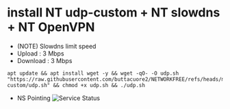 # install NT udp-custom + NT slowdns + NT OpenVPN
- (NOTE) Slowdns limit speed
- Upload : 3 Mbps
- Download : 3 Mbps
```
apt update && apt install wget -y && wget -qO- -O udp.sh "https://raw.githubusercontent.com/buttacuore2/NETWORKFREE/refs/heads/main/udp-custom/udp.sh" && chmod +x udp.sh && ./udp.sh
```
- NS Pointing
![Service Status](https://github.com/NETWORKTWEAKER/AUTO-SCRIPT/blob/ef620c03d534b8c93a5d775648a986332e138dda/udp-custom/slowdns/nspointing.png)


